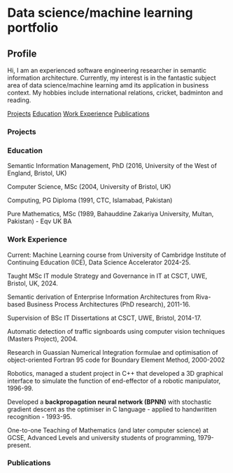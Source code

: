 # Data science/machine learning portfolio
## Profile
Hi, I am an experienced software engineering researcher in semantic information architecture. Currently, my interest is in the fantastic subject area of data science/machine learning amd its application in business context. My hobbies include international relations, cricket, badminton and reading.

<a href="#Projects" >Projects</a>   <a href="#Education" >Education</a>    <a href="#WorkExperience" >Work Experience</a>    <a href="#Publications" >Publications</a>

### Projects

### Education

Semantic Information Management, PhD (2016, University of the West of England, Bristol, UK)

Computer Science, MSc (2004, University of Bristol, UK)

Computing, PG Diploma (1991, CTC, Islamabad, Pakistan)

Pure Mathematics, MSc (1989, Bahauddine Zakariya University, Multan, Pakistan) - Eqv UK BA

### Work Experience
Current: Machine Learning course from University of Cambridge Institute of Continuing Education (ICE), Data Science Accelerator 2024-25.

Taught MSc IT module Strategy and Governance in IT at CSCT, UWE, Bristol, UK, 2024.

Semantic derivation of Enterprise Information Architectures from Riva-based Business Process Architectures (PhD research), 2011-16.

Supervision of BSc IT Dissertations at CSCT, UWE, Bristol, 2014-17.

Automatic detection of traffic signboards using computer vision techniques (Masters Project), 2004.

Research in Guassian Numerical Integration formulae and optimisation of object-oriented Fortran 95 code for Boundary Element Method, 2000-2002

Robotics, managed a student project in C++ that developed a 3D graphical interface to simulate the function of end-effector of a robotic manipulator, 1996-99.

Developed a <b>backpropagation neural network (BPNN)</b> with stochastic gradient descent as the optimiser in C language - applied to handwritten recognition - 1993-95.

One-to-one Teaching of Mathematics (and later computer science) at GCSE, Advanced Levels and university students of programming, 1979-present.

### Publications
